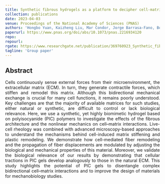 ```yaml
---
title: Synthetic fibrous hydrogels as a platform to decipher cell-matrix mechanical interactions
collection: publications
date: 2023-04-03
venue: Proceedings of the National Academy of Sciences (PNAS)
authors: 'Hongbo Yuan, Kaizheng Liu, Mar Condor, Jorge Barrasa-Fano, Boris Louis, Johannes Vandaele, Paula de Almeida, Quinten Coucke, Wen Chen, Egbert Oosterwijk, Chenfen Xing, Hans Van Oosterwyck, Paul HJ Kouwer, Susana Rocha'
paperurl: https://www.pnas.org/doi/abs/10.1073/pnas.2216934120
repo:
repourl:
rgate: https://www.researchgate.net/publication/369760923_Synthetic_fibrous_hydrogels_as_a_platform_to_decipher_cell-matrix_mechanical_interactions
tagline: 'Group paper'
---
```


<h2> Abstract </h2>
<p align= "justify">
Cells continuously sense external forces from their microenvironment, the extracellular matrix (ECM). In turn, they generate contractile forces, which stiffen and remodel this matrix. Although this bidirectional mechanical exchange is crucial for many cell functions, it remains poorly understood. Key challenges are that the majority of available matrices for such studies, either natural or synthetic, are difficult to control or lack biological relevance. Here, we use a synthetic, yet highly biomimetic hydrogel based on polyisocyanide (PIC) polymers to investigate the effects of the fibrous architecture and the nonlinear mechanics on cell–matrix interactions. Live-cell rheology was combined with advanced microscopy-based approaches to understand the mechanisms behind cell-induced matrix stiffening and plastic remodeling. We demonstrate how cell-mediated fiber remodeling and the propagation of fiber displacements are modulated by adjusting the biological and mechanical properties of this material. Moreover, we validate the biological relevance of our results by demonstrating that cellular tractions in PIC gels develop analogously to those in the natural ECM. This study highlights the potential of PIC gels to disentangle complex bidirectional cell–matrix interactions and to improve the design of materials for mechanobiology studies.

